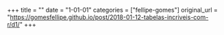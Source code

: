 +++
title = ""
date = "1-01-01"
categories = ["fellipe-gomes"]
original_url = "https://gomesfellipe.github.io/post/2018-01-12-tabelas-incriveis-com-r/d1/"
+++

<body>
</body>

